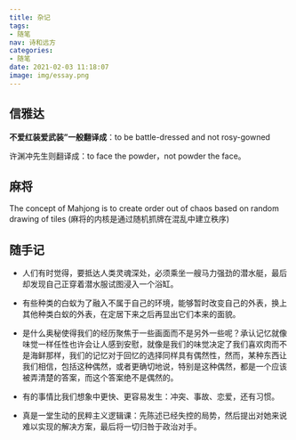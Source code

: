```yaml
---
title: 杂记
tags:
- 随笔
nav: 诗和远方
categories:
- 随笔
date: 2021-02-03 11:18:07
image: img/essay.png
---
```

## 信雅达

**不爱红装爱武装”一般翻译成**：to be battle-dressed and not rosy-gowned

许渊冲先生则翻译成：to face the powder，not powder the face。 ​​​

## 麻将
The concept of Mahjong is to create order out of chaos based on random drawing of tiles
(麻将的内核是通过随机抓牌在混乱中建立秩序)

## 随手记

- 人们有时觉得，要抵达人类灵魂深处，必须乘坐一艘马力强劲的潜水艇，最后却发现自己正穿着潜水服试图浸入一个浴缸。

- 有些种类的白蚁为了融入不属于自己的环境，能够暂时改变自己的外表，换上其他种类白蚁的外表，在定居下来之后再显出它们本来的面貌。

- 是什么奥秘使得我们的经历聚焦于一些画面而不是另外一些呢？承认记忆就像味觉一样任性也许会让人感到安慰，就像是我们的味觉决定了我们喜欢肉而不是海鲜那样，我们的记忆对于回忆的选择同样具有偶然性，然而，某种东西让我们相信，包括这种偶然，或者更确切地说，特别是这种偶然，都是一个应该被弄清楚的答案，而这个答案绝不是偶然的。

- 有的事情比我们想象中更快、更容易发生：冲突、事故、恋爱，还有习惯。

- 真是一堂生动的民粹主义逻辑课：先陈述已经失控的局势，然后提出对她来说难以实现的解决方案，最后将一切归咎于政治对手。